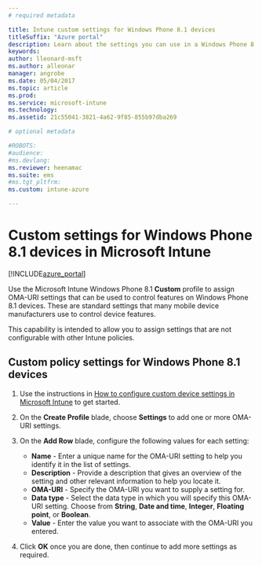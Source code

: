 ```yaml
---
# required metadata

title: Intune custom settings for Windows Phone 8.1 devicestitleSuffix: "Azure portal"
description: Learn about the settings you can use in a Windows Phone 8.1 custom profile."
keywords:
author: lleonard-msft
ms.author: alleonar
manager: angrobe
ms.date: 05/04/2017
ms.topic: article
ms.prod:
ms.service: microsoft-intune
ms.technology:
ms.assetid: 21c55041-3821-4a62-9f85-855b97dba269

# optional metadata

#ROBOTS:
#audience:
#ms.devlang:
ms.reviewer: heenamac
ms.suite: ems
#ms.tgt_pltfrm:
ms.custom: intune-azure

---
```


# Custom settings for Windows Phone 8.1 devices in Microsoft Intune

[!INCLUDE[azure_portal](./includes/azure_portal.md)]

Use the Microsoft Intune Windows Phone 8.1 **Custom** profile to assign OMA-URI settings that can be used to control features on Windows Phone 8.1 devices. These are standard settings that many mobile device manufacturers use to control device features.

This capability is intended to allow you to assign settings that are not configurable with other Intune policies.

## Custom policy settings for Windows Phone 8.1 devices

1. Use the instructions in [How to configure custom device settings in Microsoft Intune](custom-settings-configure.md) to get started.
2. On the **Create Profile** blade, choose **Settings** to add one or more OMA-URI settings.
3. On the **Add Row** blade, configure the following values for each setting:
	- **Name** - Enter a unique name for the OMA-URI setting to help you identify it in the list of settings.
	- **Description** - Provide a description that gives an overview of the setting and other relevant information to help you locate it.
	- **OMA-URI** - Specify the OMA-URI you want to supply a setting for.
	- **Data type** - Select the data type in which you will specify this OMA-URI setting. Choose from **String**, **Date and time**, **Integer**, **Floating point**, or **Boolean**.
	- **Value** - Enter the value you want to associate with the OMA-URI you entered.

4. Click **OK** once you are done, then continue to add more settings as required.
